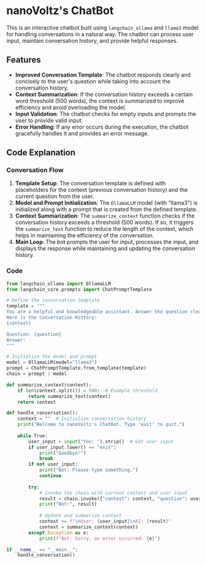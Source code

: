 # nanoVoltz's ChatBot

This is an interactive chatbot built using `langchain_ollama` and `llama3` model for handling conversations in a natural way. The chatbot can process user input, maintain conversation history, and provide helpful responses.

## Features

- **Improved Conversation Template**: The chatbot responds clearly and concisely to the user's question while taking into account the conversation history.
- **Context Summarization**: If the conversation history exceeds a certain word threshold (500 words), the context is summarized to improve efficiency and avoid overloading the model.
- **Input Validation**: The chatbot checks for empty inputs and prompts the user to provide valid input.
- **Error Handling**: If any error occurs during the execution, the chatbot gracefully handles it and provides an error message.

## Code Explanation

### Conversation Flow

1. **Template Setup**: The conversation template is defined with placeholders for the context (previous conversation history) and the current question from the user.
2. **Model and Prompt Initialization**: The `OllamaLLM` model (with "llama3") is initialized along with a prompt that is created from the defined template.
3. **Context Summarization**: The `summarize_context` function checks if the conversation history exceeds a threshold (500 words). If so, it triggers the `summarize_text` function to reduce the length of the context, which helps in maintaining the efficiency of the conversation.
4. **Main Loop**: The bot prompts the user for input, processes the input, and displays the response while maintaining and updating the conversation history.

### Code

```python
from langchain_ollama import OllamaLLM
from langchain_core.prompts import ChatPromptTemplate

# Define the conversation template
template = """
You are a helpful and knowledgeable assistant. Answer the question clearly and concisely.
Here is the Conversation History:
{context}

Question: {question}
Answer:
"""

# Initialize the model and prompt
model = OllamaLLM(model="llama3")
prompt = ChatPromptTemplate.from_template(template)
chain = prompt | model

def summarize_context(context):
    if len(context.split()) > 500:  # Example threshold
        return summarize_text(context)
    return context

def handle_conversation():
    context = ""  # Initialize conversation history
    print("Welcome to nanoVoltz's ChatBot. Type 'exit' to quit.")
    
    while True:
        user_input = input("You: ").strip()  # Get user input
        if user_input.lower() == "exit":
            print("Goodbye!")
            break
        if not user_input:
            print("Bot: Please type something.")
            continue
        
        try:
            # Invoke the chain with current context and user input
            result = chain.invoke({"context": context, "question": user_input})
            print("Bot:", result)
            
            # Update and summarize context
            context += f"\nUser: {user_input}\nAI: {result}"
            context = summarize_context(context)
        except Exception as e:
            print(f"Bot: Sorry, an error occurred: {e}")

if __name__ == "__main__":
    handle_conversation()
